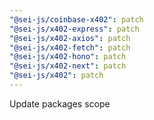 ```yaml
---
"@sei-js/coinbase-x402": patch
"@sei-js/x402-express": patch
"@sei-js/x402-axios": patch
"@sei-js/x402-fetch": patch
"@sei-js/x402-hono": patch
"@sei-js/x402-next": patch
"@sei-js/x402": patch
---
```


Update packages scope
